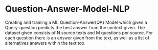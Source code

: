 # Question-Answer-Model-NLP
Creating and training a ML Question-Answer(QA) Model which given a Query-question predicts the best answer from the context given. 
The dataset given consists of N source texts and M questions per source. 
For each question there is an answer given from the text, as well as a list of alternatives answers within the text too.

